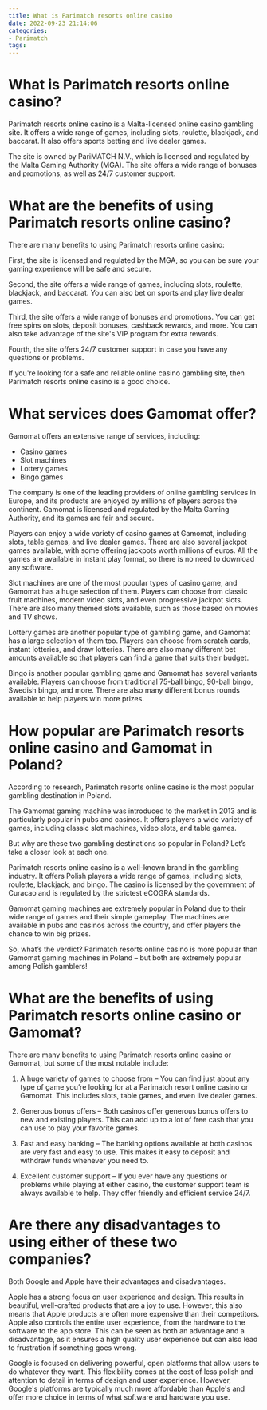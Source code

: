 ```yaml
---
title: What is Parimatch resorts online casino 
date: 2022-09-23 21:14:06
categories:
- Parimatch
tags:
---
```



# What is Parimatch resorts online casino? 

Parimatch resorts online casino is a Malta-licensed online casino gambling site. It offers a wide range of games, including slots, roulette, blackjack, and baccarat. It also offers sports betting and live dealer games. 

The site is owned by PariMATCH N.V., which is licensed and regulated by the Malta Gaming Authority (MGA). The site offers a wide range of bonuses and promotions, as well as 24/7 customer support. 

# What are the benefits of using Parimatch resorts online casino? 

There are many benefits to using Parimatch resorts online casino: 

First, the site is licensed and regulated by the MGA, so you can be sure your gaming experience will be safe and secure. 

Second, the site offers a wide range of games, including slots, roulette, blackjack, and baccarat. You can also bet on sports and play live dealer games. 

Third, the site offers a wide range of bonuses and promotions. You can get free spins on slots, deposit bonuses, cashback rewards, and more. You can also take advantage of the site's VIP program for extra rewards. 

Fourth, the site offers 24/7 customer support in case you have any questions or problems. 

If you're looking for a safe and reliable online casino gambling site, then Parimatch resorts online casino is a good choice.

# What services does Gamomat offer? 

Gamomat offers an extensive range of services, including: 

- Casino games 
- Slot machines 
- Lottery games 
- Bingo games 

The company is one of the leading providers of online gambling services in Europe, and its products are enjoyed by millions of players across the continent. Gamomat is licensed and regulated by the Malta Gaming Authority, and its games are fair and secure. 

Players can enjoy a wide variety of casino games at Gamomat, including slots, table games, and live dealer games. There are also several jackpot games available, with some offering jackpots worth millions of euros. All the games are available in instant play format, so there is no need to download any software. 

Slot machines are one of the most popular types of casino game, and Gamomat has a huge selection of them. Players can choose from classic fruit machines, modern video slots, and even progressive jackpot slots. There are also many themed slots available, such as those based on movies and TV shows. 

Lottery games are another popular type of gambling game, and Gamomat has a large selection of them too. Players can choose from scratch cards, instant lotteries, and draw lotteries. There are also many different bet amounts available so that players can find a game that suits their budget. 

Bingo is another popular gambling game and Gamomat has several variants available. Players can choose from traditional 75-ball bingo, 90-ball bingo, Swedish bingo, and more. There are also many different bonus rounds available to help players win more prizes.

# How popular are Parimatch resorts online casino and Gamomat in Poland? 

According to research, Parimatch resorts online casino is the most popular gambling destination in Poland. 

The Gamomat gaming machine was introduced to the market in 2013 and is particularly popular in pubs and casinos. It offers players a wide variety of games, including classic slot machines, video slots, and table games. 

But why are these two gambling destinations so popular in Poland? Let’s take a closer look at each one. 

Parimatch resorts online casino is a well-known brand in the gambling industry. It offers Polish players a wide range of games, including slots, roulette, blackjack, and bingo. The casino is licensed by the government of Curacao and is regulated by the strictest eCOGRA standards. 

Gamomat gaming machines are extremely popular in Poland due to their wide range of games and their simple gameplay. The machines are available in pubs and casinos across the country, and offer players the chance to win big prizes. 

So, what’s the verdict? Parimatch resorts online casino is more popular than Gamomat gaming machines in Poland – but both are extremely popular among Polish gamblers!

# What are the benefits of using Parimatch resorts online casino or Gamomat? 

There are many benefits to using Parimatch resorts online casino or Gamomat, but some of the most notable include: 

1. A huge variety of games to choose from – You can find just about any type of game you’re looking for at a Parimatch resort online casino or Gamomat. This includes slots, table games, and even live dealer games.

2. Generous bonus offers – Both casinos offer generous bonus offers to new and existing players. This can add up to a lot of free cash that you can use to play your favorite games.

3. Fast and easy banking – The banking options available at both casinos are very fast and easy to use. This makes it easy to deposit and withdraw funds whenever you need to.

4. Excellent customer support – If you ever have any questions or problems while playing at either casino, the customer support team is always available to help. They offer friendly and efficient service 24/7.

# Are there any disadvantages to using either of these two companies?

Both Google and Apple have their advantages and disadvantages.


Apple has a strong focus on user experience and design. This results in beautiful, well-crafted products that are a joy to use. However, this also means that Apple products are often more expensive than their competitors. Apple also controls the entire user experience, from the hardware to the software to the app store. This can be seen as both an advantage and a disadvantage, as it ensures a high quality user experience but can also lead to frustration if something goes wrong.


Google is focused on delivering powerful, open platforms that allow users to do whatever they want. This flexibility comes at the cost of less polish and attention to detail in terms of design and user experience. However, Google's platforms are typically much more affordable than Apple's and offer more choice in terms of what software and hardware you use.
